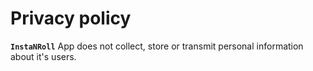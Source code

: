 # Privacy policy


**`InstaNRoll`** App does not collect, store or transmit personal information about it's users.

